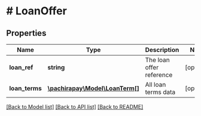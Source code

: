 # # LoanOffer

## Properties

Name | Type | Description | Notes
------------ | ------------- | ------------- | -------------
**loan_ref** | **string** | The loan offer reference | [optional] 
**loan_terms** | [**\pachirapay\Model\LoanTerm[]**](LoanTerm.md) | All loan terms data | [optional] 

[[Back to Model list]](../../README.md#documentation-for-models) [[Back to API list]](../../README.md#documentation-for-api-endpoints) [[Back to README]](../../README.md)


